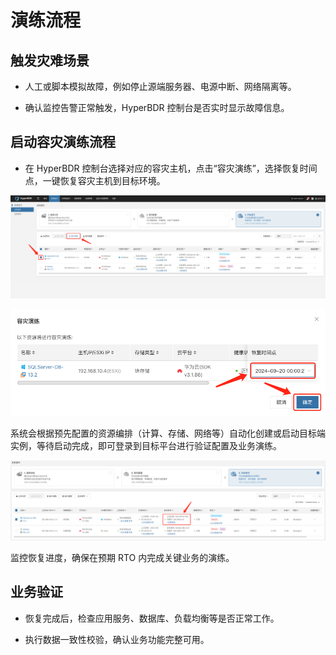 
# 演练流程

## **触发灾难场景**

* 人工或脚本模拟故障，例如停止源端服务器、电源中断、网络隔离等。

* 确认监控告警正常触发，HyperBDR 控制台是否实时显示故障信息。

## **启动容灾演练流程**

* 在 HyperBDR 控制台选择对应的容灾主机，点击“容灾演练”，选择恢复时间点，一键恢复容灾主机到目标环境。

![](./image/drillprocess-startdisasterrecoverydrillprocess-1.png)

![](./image/drillprocess-startdisasterrecoverydrillprocess-2.png)

系统会根据预先配置的资源编排（计算、存储、网络等）自动化创建或启动目标端实例，等待启动完成，即可登录到目标平台进行验证配置及业务演练。

![](./image/drillprocess-startdisasterrecoverydrillprocess-3.png)

监控恢复进度，确保在预期 RTO 内完成关键业务的演练。

## **业务验证**

* 恢复完成后，检查应用服务、数据库、负载均衡等是否正常工作。

* 执行数据一致性校验，确认业务功能完整可用。